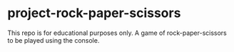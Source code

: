 # project-rock-paper-scissors
This repo is for educational purposes only. A game of rock-paper-scissors to be played using the console.
